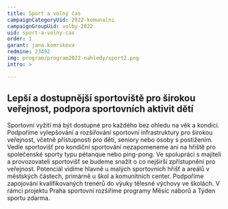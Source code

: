 ```yaml
---
title: Sport a volný čas
campaignCategoryUid: 2022-komunalni
campaignGroupUid: volby-2022
uid: sport-a-volny-cas
order: 1
garant: jana.komrskova
redmine: 23492
img: program/program2022-nahledy/sport2.png
intro: >

---
```


## Lepší a dostupnější sportoviště pro širokou veřejnost, podpora sportovních aktivit dětí
Sportovní vyžití má být dostupné pro každého bez ohledu na věk a kondici. Podpoříme vylepšování a rozšiřování sportovní infrastruktury pro širokou veřejnost, včetně přístupnosti pro děti, seniory nebo osoby s postižením. Vedle sportovišť pro kondiční sportování nezapomeneme ani na hřiště pro společenské sporty typu pétanque nebo ping-pong. Ve spolupráci s majiteli a provozovateli sportovišť se budeme snažit o co nejširší zpřístupnění pro veřejnost. Potenciál vidíme hlavně u malých sportovních hřišť a areálů v městských částech, primárně u škol a komunitních center.
Podpoříme zapojování kvalifikovaných trenérů do výuky tělesné výchovy ve školách. V rámci projektu Praha sportovní rozšíříme programy Měsíc náborů a Týden sportu zdarma.